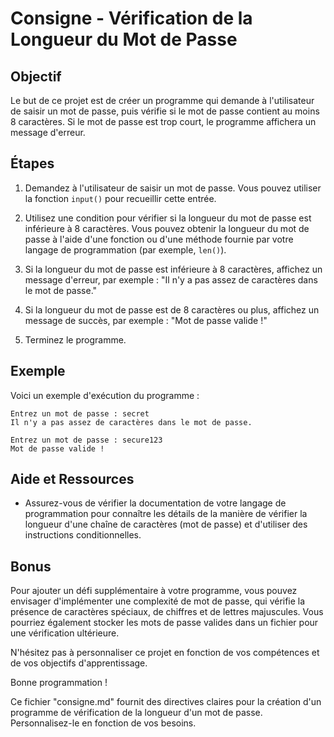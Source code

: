 # Consigne - Vérification de la Longueur du Mot de Passe

## Objectif
Le but de ce projet est de créer un programme qui demande à l'utilisateur de saisir un mot de passe, puis vérifie si le mot de passe contient au moins 8 caractères. Si le mot de passe est trop court, le programme affichera un message d'erreur.

## Étapes
1. Demandez à l'utilisateur de saisir un mot de passe. Vous pouvez utiliser la fonction `input()` pour recueillir cette entrée.

2. Utilisez une condition pour vérifier si la longueur du mot de passe est inférieure à 8 caractères. Vous pouvez obtenir la longueur du mot de passe à l'aide d'une fonction ou d'une méthode fournie par votre langage de programmation (par exemple, `len()`).

3. Si la longueur du mot de passe est inférieure à 8 caractères, affichez un message d'erreur, par exemple : "Il n'y a pas assez de caractères dans le mot de passe."

4. Si la longueur du mot de passe est de 8 caractères ou plus, affichez un message de succès, par exemple : "Mot de passe valide !"

5. Terminez le programme.

## Exemple
Voici un exemple d'exécution du programme :

```
Entrez un mot de passe : secret
Il n'y a pas assez de caractères dans le mot de passe.
```

```
Entrez un mot de passe : secure123
Mot de passe valide !
```

## Aide et Ressources
- Assurez-vous de vérifier la documentation de votre langage de programmation pour connaître les détails de la manière de vérifier la longueur d'une chaîne de caractères (mot de passe) et d'utiliser des instructions conditionnelles.

## Bonus
Pour ajouter un défi supplémentaire à votre programme, vous pouvez envisager d'implémenter une complexité de mot de passe, qui vérifie la présence de caractères spéciaux, de chiffres et de lettres majuscules. Vous pourriez également stocker les mots de passe valides dans un fichier pour une vérification ultérieure.

N'hésitez pas à personnaliser ce projet en fonction de vos compétences et de vos objectifs d'apprentissage.

Bonne programmation !

Ce fichier "consigne.md" fournit des directives claires pour la création d'un programme de vérification de la longueur d'un mot de passe. Personnalisez-le en fonction de vos besoins.